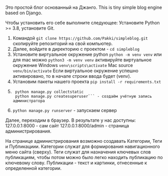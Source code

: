 Это простой блог основанный на Джанго.
This is tiny simple blog engine based on Django.


Чтобы установить его себе выполните следующее:
Установите Python >= 3.8, установите Git.


1. Командой ```git clone https://github.com/Pakki/simpleblog.git``` скопируйте репозиторий на свой компьютер.
2. Далее, войдите в директорию с проектом - ```cd simpleblog```
3. Установите виртуальное окружение python
        ```python -m venv venv```
      или для mac можно ```python3 -m venv venv```
      активируйте виртуальное окружение
      Windows ```venv\scripts\activate```
      Mac source ```venv/bin/activate```
      Если виртуальное окружение успешно активировано, то в начале строки ввода будет (venv).
4. Установим пакеты нашего проекта ```pip install -r requirements.txt```
5. ```cd mysite
    python manage.py collectstatic
    python manage.py createsuperuser``` - создаём учётную запись администратора
6. ```python manage.py runserver``` - запускаем сервер

Далее, переходим в браузер.
В результате у нас доступны: 127.0.0.1:8000 - сам сайт
127.0.0.1:8000/admin - страница администрирования.

На странице администрирования возможно создавать Категории, Теги и Публикациии.
Категории служат для формирования навигационного меню сайта (сверху).
Теги служат для назначения ключевых слов публикациям, чтобы потом можно было легко находить публикацию по ключевому слову.
Публикации - текст и картинки, отнесенные к определенной категории.
